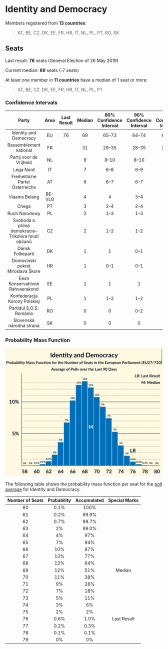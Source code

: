 # Identity and Democracy

Members registered from **13 countries**:

> AT, BE, CZ, DK, EE, FR, HR, IT, NL, PL, PT, RO, SK

## Seats

Last result: **76** seats (General Election of 26 May 2019)

Current median: **69** seats (-7 seats)

At least one member in **11 countries** have a median of 1 seat or more:

> AT, BE, CZ, DK, EE, FR, HR, IT, NL, PL, PT

### Confidence Intervals

| Party | Area | Last Result | Median | 80% Confidence Interval | 90% Confidence Interval | 95% Confidence Interval | 99% Confidence Interval |
|:-----:|:----:|:-----------:|:------:|:-----------------------:|:-----------------------:|:-----------------------:|:-----------------------:|
| Identity and Democracy | EU | 76 | 69 | 65–73 | 64–74 | 63–74 | 62–76 |
| Rassemblement national | FR | | 31 | 29–35 | 28–35 | 27–36 | 27–36 |
| Partij voor de Vrijheid | NL | | 9 | 8–10 | 8–10 | 8–10 | 7–11 |
| Lega Nord | IT | | 7 | 6–8 | 6–9 | 6–9 | 5–10 |
| Freiheitliche Partei Österreichs | AT | | 6 | 6–7 | 6–7 | 6–7 | 5–7 |
| Vlaams Belang | BE-VLG | | 4 | 4 | 3–4 | 3–4 | 3–5 |
| Chega | PT | | 3 | 2–4 | 2–4 | 2–4 | 2–4 |
| Ruch Narodowy | PL | | 2 | 1–3 | 1–3 | 1–3 | 1–3 |
| Svoboda a přímá demokracie–Trikolóra hnutí občanů | CZ | | 2 | 1–2 | 1–2 | 1–2 | 1–2 |
| Dansk Folkeparti | DK | | 1 | 1 | 0–1 | 0–1 | 0–1 |
| Domovinski pokret Miroslava Škore | HR | | 1 | 0–1 | 0–1 | 0–1 | 0–1 |
| Eesti Konservatiivne Rahvaerakond | EE | | 1 | 1 | 1 | 1 | 1 |
| Konfederacja Korony Polskiej | PL | | 1 | 1–2 | 1–2 | 1–2 | 0–2 |
| Partidul S.O.S. România | RO | | 0 | 0 | 0–2 | 0–2 | 0–2 |
| Slovenská národná strana | SK | | 0 | 0 | 0 | 0 | 0 |

### Probability Mass Function

![Graph with seats probability mass function not yet produced](average-2024-06-05-seats-pmf-identityanddemocracy.png "Seats Probability Mass Function")

The following table shows the probability mass function per seat for the [poll average](average-2024-06-05.html) for Identity and Democracy.

| Number of Seats | Probability | Accumulated | Special Marks |
|:---------------:|:-----------:|:-----------:|:-------------:|
| 60 | 0.1% | 100% |  |
| 61 | 0.2% | 99.9% |  |
| 62 | 0.7% | 99.7% |  |
| 63 | 2% | 99.0% |  |
| 64 | 4% | 97% |  |
| 65 | 7% | 94% |  |
| 66 | 10% | 87% |  |
| 67 | 13% | 77% |  |
| 68 | 13% | 64% |  |
| 69 | 12% | 51% | Median |
| 70 | 11% | 38% |  |
| 71 | 9% | 28% |  |
| 72 | 7% | 18% |  |
| 73 | 5% | 11% |  |
| 74 | 3% | 6% |  |
| 75 | 2% | 2% |  |
| 76 | 0.6% | 1.0% | Last Result |
| 77 | 0.2% | 0.3% |  |
| 78 | 0.1% | 0.1% |  |
| 79 | 0% | 0% |  |


